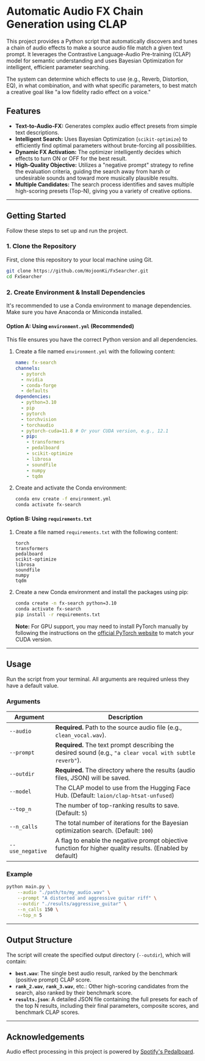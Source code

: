 # Automatic Audio FX Chain Generation using CLAP

This project provides a Python script that automatically discovers and tunes a chain of audio effects to make a source audio file match a given text prompt. It leverages the Contrastive Language-Audio Pre-training (CLAP) model for semantic understanding and uses Bayesian Optimization for intelligent, efficient parameter searching.

The system can determine which effects to use (e.g., Reverb, Distortion, EQ), in what combination, and with what specific parameters, to best match a creative goal like "a low fidelity radio effect on a voice."

## Features

  - **Text-to-Audio-FX:** Generates complex audio effect presets from simple text descriptions.
  - **Intelligent Search:** Uses Bayesian Optimization (`scikit-optimize`) to efficiently find optimal parameters without brute-forcing all possibilities.
  - **Dynamic FX Activation:** The optimizer intelligently decides which effects to turn ON or OFF for the best result.
  - **High-Quality Objective:** Utilizes a "negative prompt" strategy to refine the evaluation criteria, guiding the search away from harsh or undesirable sounds and toward more musically plausible results.
  - **Multiple Candidates:** The search process identifies and saves multiple high-scoring presets (Top-N), giving you a variety of creative options.

-----

## Getting Started

Follow these steps to set up and run the project.

### 1\. Clone the Repository

First, clone this repository to your local machine using Git.

```bash
git clone https://github.com/HojoonKi/FxSearcher.git
cd FxSearcher
```

### 2\. Create Environment & Install Dependencies

It's recommended to use a Conda environment to manage dependencies. Make sure you have Anaconda or Miniconda installed.

#### Option A: Using `environment.yml` (Recommended)

This file ensures you have the correct Python version and all dependencies.

1.  Create a file named `environment.yml` with the following content:

    ```yaml
    name: fx-search
    channels:
      - pytorch
      - nvidia
      - conda-forge
      - defaults
    dependencies:
      - python=3.10
      - pip
      - pytorch
      - torchvision
      - torchaudio
      - pytorch-cuda=11.8 # Or your CUDA version, e.g., 12.1
      - pip:
        - transformers
        - pedalboard
        - scikit-optimize
        - librosa
        - soundfile
        - numpy
        - tqdm
    ```

2.  Create and activate the Conda environment:

    ```bash
    conda env create -f environment.yml
    conda activate fx-search
    ```

#### Option B: Using `requirements.txt`

1.  Create a file named `requirements.txt` with the following content:

    ```
    torch
    transformers
    pedalboard
    scikit-optimize
    librosa
    soundfile
    numpy
    tqdm
    ```

2.  Create a new Conda environment and install the packages using pip:

    ```bash
    conda create -n fx-search python=3.10
    conda activate fx-search
    pip install -r requirements.txt
    ```

    **Note:** For GPU support, you may need to install PyTorch manually by following the instructions on the [official PyTorch website](https://pytorch.org/get-started/locally/) to match your CUDA version.

-----

## Usage

Run the script from your terminal. All arguments are required unless they have a default value.

### Arguments

| Argument          | Description                                                                                              |
| ----------------- | -------------------------------------------------------------------------------------------------------- |
| `--audio`         | **Required.** Path to the source audio file (e.g., `clean_vocal.wav`).                                    |
| `--prompt`        | **Required.** The text prompt describing the desired sound (e.g., `"a clear vocal with subtle reverb"`). |
| `--outdir`        | **Required.** The directory where the results (audio files, JSON) will be saved.                         |
| `--model`         | The CLAP model to use from the Hugging Face Hub. (Default: `laion/clap-htsat-unfused`)                   |
| `--top_n`         | The number of top-ranking results to save. (Default: `5`)                                                |
| `--n_calls`       | The total number of iterations for the Bayesian optimization search. (Default: `100`)                      |
| `--use_negative`  | A flag to enable the negative prompt objective function for higher quality results. (Enabled by default) |

### Example

```bash
python main.py \
    --audio "./path/to/my_audio.wav" \
    --prompt "A distorted and aggressive guitar riff" \
    --outdir "./results/aggressive_guitar" \
    --n_calls 150 \
    --top_n 5
```

-----

## Output Structure

The script will create the specified output directory (`--outdir`), which will contain:

  - **`best.wav`**: The single best audio result, ranked by the benchmark (positive prompt) CLAP score.
  - **`rank_2.wav`**, **`rank_3.wav`**, etc.: Other high-scoring candidates from the search, also ranked by their benchmark score.
  - **`results.json`**: A detailed JSON file containing the full presets for each of the top N results, including their final parameters, composite scores, and benchmark CLAP scores.

-----

## Acknowledgements

Audio effect processing in this project is powered by [Spotify's Pedalboard](https://github.com/spotify/pedalboard/tree/master?tab=readme-ov-file).